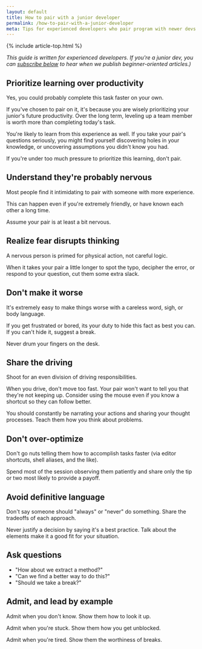 ```yaml
---
layout: default
title: How to pair with a junior developer
permalink: /how-to-pair-with-a-junior-developer
meta: Tips for experienced developers who pair program with newer devs.
---
```


{% include article-top.html %}

_This guide is written for experienced developers. If you're a junior dev, you
can [subscribe below](#subscribe) to hear when we publish beginner-oriented
articles.)_


## Prioritize learning over productivity

Yes, you could probably complete this task faster on your own.

If you've chosen to pair on it, it's because you are wisely prioritizing your junior's future productivity. Over the long term, leveling up a team member is worth more than completing today's task.  

You're likely to learn from this experience as well. If you take your pair's questions seriously, you might find yourself discovering holes in your knowledge, or uncovering assumptions you didn't know you had.

If you're under too much pressure to prioritize this learning, don't pair.


## Understand they're probably nervous

Most people find it intimidating to pair with someone with more experience. 

This can happen even if you're extremely friendly, or have known each other a long time.

Assume your pair is at least a bit nervous.


## Realize fear disrupts thinking

A nervous person is primed for physical action, not careful logic.

When it takes your pair a little longer to spot the typo, decipher the error, or respond to your question, cut them some extra slack.


## Don't make it worse

It's extremely easy to make things worse with a careless word, sigh, or body language.

If you get frustrated or bored, its your duty to hide this fact as best you can. If you can't hide it, suggest a break.

Never drum your fingers on the desk.



## Share the driving

Shoot for an even division of driving responsibilities.

When you drive, don't move too fast. Your pair won't want to tell you that they're not keeping up. Consider using the mouse even if you know a shortcut so they can follow better.

You should constantly be narrating your actions and sharing your thought processes. Teach them how you think about problems.


## Don't over-optimize

Don't go nuts telling them how to accomplish tasks faster (via editor shortcuts, shell aliases, and the like).

Spend most of the session observing them patiently and share only the tip or two most likely to provide a payoff.


## Avoid definitive language

Don't say someone should "always" or "never" do something. Share the tradeoffs of each approach.

Never justify a decision by saying it's a best practice. Talk about the elements make it a good fit for your situation.


## Ask questions

* "How about we extract a method?"
* "Can we find a better way to do this?"
* "Should we take a break?"


## Admit, and lead by example

Admit when you don't know. Show them how to look it up.

Admit when you're stuck. Show them how you get unblocked.

Admit when you're tired. Show them the worthiness of breaks.
